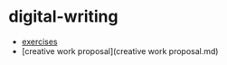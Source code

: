 # digital-writing

 - [exercises](exercises.md)
 - [creative work proposal](creative work proposal.md)